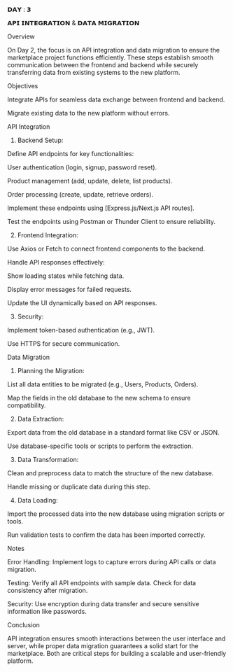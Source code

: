 𝗗𝗔𝗬 : 𝟯

𝗔𝗣𝗜 𝗜𝗡𝗧𝗘𝗚𝗥𝗔𝗧𝗜𝗢𝗡 & 𝗗𝗔𝗧𝗔 𝗠𝗜𝗚𝗥𝗔𝗧𝗜𝗢𝗡

Overview

On Day 2, the focus is on API integration and data migration to ensure the marketplace project functions efficiently. These steps establish smooth communication between the frontend and backend while securely transferring data from existing systems to the new platform.

Objectives

Integrate APIs for seamless data exchange between frontend and backend.

Migrate existing data to the new platform without errors.

API Integration

1. Backend Setup:

Define API endpoints for key functionalities:

User authentication (login, signup, password reset).

Product management (add, update, delete, list products).

Order processing (create, update, retrieve orders).

Implement these endpoints using [Express.js/Next.js API routes].

Test the endpoints using Postman or Thunder Client to ensure reliability.

2. Frontend Integration:

Use Axios or Fetch to connect frontend components to the backend.

Handle API responses effectively:

Show loading states while fetching data.

Display error messages for failed requests.

Update the UI dynamically based on API responses.

3. Security:

Implement token-based authentication (e.g., JWT).

Use HTTPS for secure communication.

Data Migration

1. Planning the Migration:

List all data entities to be migrated (e.g., Users, Products, Orders).

Map the fields in the old database to the new schema to ensure compatibility.

2. Data Extraction:

Export data from the old database in a standard format like CSV or JSON.

Use database-specific tools or scripts to perform the extraction.

3. Data Transformation:

Clean and preprocess data to match the structure of the new database.

Handle missing or duplicate data during this step.

4. Data Loading:

Import the processed data into the new database using migration scripts or tools.

Run validation tests to confirm the data has been imported correctly.

Notes

Error Handling: Implement logs to capture errors during API calls or data migration.

Testing: Verify all API endpoints with sample data. Check for data consistency after migration.

Security: Use encryption during data transfer and secure sensitive information like passwords.

Conclusion

API integration ensures smooth interactions between the user interface and server, while proper data migration guarantees a solid start for the marketplace. Both are critical steps for building a scalable and user-friendly platform.

